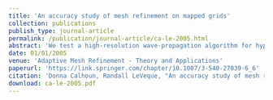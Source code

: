 ```yaml
---
title: 'An accuracy study of mesh refinement on mapped grids'
collection: publications
publish_type: journal-article
permalink: /publication/journal-article/ca-le-2005.html
abstract: 'We test a high-resolution wave-propagation algorithm for hyperbolic conservation laws on mapped quadrilateral and hexahedral grids in the context of adaptive mesh refinement. We discuss some of the issues related to using non-Cartesian grids with AMR and study a test problem in which a grid refinement interface is fixed in space on a highly skewed portion of a mapped grid. Smooth and shock-wave solutions to the Euler equations are used to investigate the possibility that spurious reflections or other numerical errors might be generated at a grid interface.'
date: 01/01/2005
venue: 'Adaptive Mesh Refinement - Theory and Applications'
paperurl: 'https://link.springer.com/chapter/10.1007/3-540-27039-6_6'
citation: 'Donna Calhoun, Randall LeVeque, "An accuracy study of mesh refinement on mapped grids", <i>Adaptive Mesh Refinement - Theory and Applications</i>, 2005.'
download: ca-le-2005.pdf
---
```

